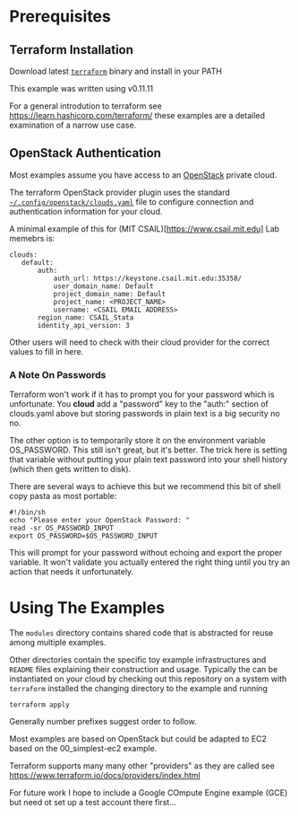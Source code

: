 Prerequisites
=============

Terraform Installation
----------------------

Download latest [`terraform`](https://www.terraform.io/downloads.html)
binary and install in your PATH

This example was written using v0.11.11

For a general introdution to terraform see
https://learn.hashicorp.com/terraform/ these examples are a detailed
examination of a narrow use case.

OpenStack Authentication
------------------------

Most examples assume you have access to an
[OpenStack](https://openstack.org) private cloud.


The terraform OpenStack provider plugin  uses the standard
[`~/.config/openstack/clouds.yaml`](https://docs.openstack.org/python-openstackclient/rocky/configuration/index.html)
file to configure connection and authentication information for your
cloud.

A minimal example of this for (MIT CSAIL)[https://www.csail.mit.edu]
Lab memebrs is:

    clouds:
       default:
           auth:
               auth_url: https://keystone.csail.mit.edu:35358/
               user_domain_name: Default
               project_domain_name: Default
               project_name: <PROJECT_NAME>
               username: <CSAIL EMAIL ADDRESS>
           region_name: CSAIL_Stata
           identity_api_version: 3
           
Other users will need to check with their cloud provider for the
correct values to fill in here.

### A Note On Passwords

Terraform won't work if it has to prompt you for your password which is
unfortunate.  You **cloud** add a "password" key to the "auth:"
section of clouds.yaml above but storing passwords in plain text is a
big security no no.

The other option is to temporarily store it on the environment
variable OS_PASSWORD.  This still isn't great, but it's better.  The
trick here is setting that variable without putting your plain text
password into your shell history (which then gets written to disk).

There are several ways to achieve this but we recommend this bit of
shell copy pasta as most portable:

    #!/bin/sh
    echo "Please enter your OpenStack Password: "
    read -sr OS_PASSWORD_INPUT
    export OS_PASSWORD=$OS_PASSWORD_INPUT
 
This will prompt for your password without echoing and export the
proper variable. It won't validate you actually entered the right
thing until you try an action that needs it unfortunately.

Using The Examples
==================

The `modules` directory contains shared code that is abstracted for
reuse among multiple examples.

Other directories contain the specific toy example infrastructures and
`README` files explaining their construction and usage.  Typically the
can be instantiated on your cloud by checking out this repository on a
system with `terraform` installed the changing directory to the
example and running 

    terraform apply

Generally number prefixes suggest order to follow.

Most examples are based on OpenStack but could be adapted to EC2 based
on the 00_simplest-ec2 example.

Terraform supports many many other "providers" as they are called see
https://www.terraform.io/docs/providers/index.html

For future work I hope to include a Google COmpute Engine example
(GCE) but need ot set up a test account there first...
